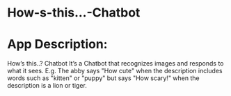 # How-s-this...-Chatbot

# App Description:

How’s  this..? Chatbot It’s a Chatbot that recognizes images and responds to what it sees. E.g. The abby says "How cute" when the description includes words such as "kitten" or "puppy" but says "How scary!" when the description is a lion or tiger.
